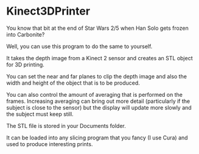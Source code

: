 Kinect3DPrinter
===============

You know that bit at the end of Star Wars 2/5 when Han Solo gets frozen into Carbonite?

Well, you can use this program to do the same to yourself.

It takes the depth image from a Kinect 2 sensor and creates an STL object for 3D printing.

You can set the near and far planes to clip the depth image and also the width and height of the object that is to be produced.

You can also control the amount of averaging that is performed on the frames. Increasing averaging can bring out more detail (particularly if the subject is close to the sensor) but the display will update more slowly and the subject must keep still.

The STL file is stored in your Documents folder.

It can be loaded into any slicing program that you fancy (I use Cura) and used to produce interesting prints.
